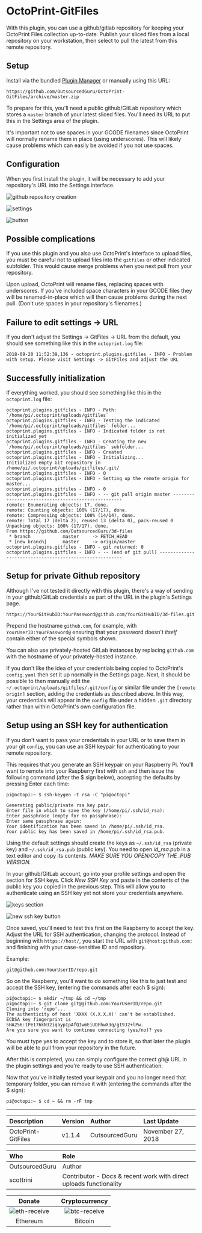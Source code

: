 # OctoPrint-GitFiles

With this plugin, you can use a github/gitlab repository for keeping your OctoPrint Files collection up-to-date. Publish your sliced files from a local repository on your workstation, then select to pull the latest from this remote repository.

## Setup

Install via the bundled [Plugin Manager](https://github.com/foosel/OctoPrint/wiki/Plugin:-Plugin-Manager)
or manually using this URL:

    https://github.com/OutsourcedGuru/OctoPrint-GitFiles/archive/master.zip

To prepare for this, you'll need a public github/GitLab repository which stores a `master` branch of your latest sliced files. You'll need its URL to put this in the Settings area of the plugin.

It's important not to use spaces in your GCODE filenames since OctoPrint will normally rename them in place (using underscores). This will likely cause problems which can easily be avoided if you not use spaces.

## Configuration

When you first install the plugin, it will be necessary to add your repository's URL into the Settings interface.

![github repository creation](https://user-images.githubusercontent.com/15971213/45719691-396fa600-bb56-11e8-9e71-d0d51c58ce4a.png)

![settings](https://user-images.githubusercontent.com/15971213/49118353-c28f1180-f258-11e8-8c3a-612dad2ad2e1.png)

![button](https://user-images.githubusercontent.com/15971213/49118125-18af8500-f258-11e8-8e80-5eed2abf3dfa.png)

## Possible complications

If you use this plugin and you also use OctoPrint's interface to upload files, you must be careful not to upload files into the `gitfiles` or other indicated subfolder. This would cause merge problems when you next pull from your repository.

Upon upload, OctoPrint will rename files, replacing spaces with underscores. If you've included space characters in your GCODE files they will be renamed-in-place which will then cause problems during the next pull. (Don't use spaces in your repository's filenames.)

## Failure to edit settings -> URL
If you don't adjust the Settings -> GitFiles -> URL from the default, you should see something like this in the `octoprint.log` file:

```
2018-09-20 11:52:39,136 - octoprint.plugins.gitfiles - INFO - Problem with setup. Please visit Settings -> GitFiles and adjust the URL
```

## Successfully initialization
If everything worked, you should see something like this in the `octoprint.log` file:

```
octoprint.plugins.gitfiles - INFO - Path: `/home/pi/.octoprint/uploads/gitfiles`
octoprint.plugins.gitfiles - INFO - Testing the indicated `/home/pi/.octoprint/uploads/gitfiles` folder...
octoprint.plugins.gitfiles - INFO - Indicated folder is not initialized yet
octoprint.plugins.gitfiles - INFO - Creating the new `/home/pi/.octoprint/uploads/gitfiles` subfolder...
octoprint.plugins.gitfiles - INFO - Created
octoprint.plugins.gitfiles - INFO - Initializing...
Initialized empty Git repository in /home/pi/.octoprint/uploads/gitfiles/.git/
octoprint.plugins.gitfiles - INFO - 0
octoprint.plugins.gitfiles - INFO - Setting up the remote origin for master...
octoprint.plugins.gitfiles - INFO - 0
octoprint.plugins.gitfiles - INFO - -- git pull origin master ---------------------------------------------------
remote: Enumerating objects: 17, done.
remote: Counting objects: 100% (17/17), done.
remote: Compressing objects: 100% (14/14), done.
remote: Total 17 (delta 2), reused 13 (delta 0), pack-reused 0
Unpacking objects: 100% (17/17), done.
From https://github.com/OutsourcedGuru/3d-files
 * branch            master     -> FETCH_HEAD
 * [new branch]      master     -> origin/master
octoprint.plugins.gitfiles - INFO - git returned: 0
octoprint.plugins.gitfiles - INFO - -- (end of git pull) --------------------------------------------------------
```

## Setup for private Github repository
Although I've not tested it directly with this plugin, there's a way of sending in your github/GitLab credentials as part of the URL in the plugin's Settings page.

```
https://YourGitHubID:YourPassword@github.com/YourGitHubID/3d-files.git
```

Prepend the hostname `github.com`, for example, with `YourUserID:YourPassword@` ensuring that your password doesn't *itself* contain either of the special symbols shown.

You can also use privately-hosted GitLab instances by replacing `github.com` with the hostname of your privately-hosted instance.

If you don't like the idea of your credentials being copied to OctoPrint's `config.yaml` then set it up normally in the Settings page. Next, it should be possible to then manually edit the `~/.octoprint/uploads/gitfiles/.git/config` or similar file under the `[remote origin]` section, adding the credentials as described above. In this way, your credentials will appear in the `config` file under a hidden `.git` directory rather than within OctoPrint's own configuration file.

## Setup using an SSH key for authentication

If you don't want to pass your credentials in your URL or to save them in your git `config`, you can use an SSH keypair for authenticating to your remote repository.

This requires that you generate an SSH keypair on your Raspberry Pi.  You'll want to remote into your Raspberry first with `ssh` and then issue the following command (after the $ sign below), accepting the defaults by pressing Enter each time:

```
pi@octopi:~ $ ssh-keygen -t rsa -C "pi@octopi"

Generating public/private rsa key pair.
Enter file in which to save the key (/home/pi/.ssh/id_rsa): 
Enter passphrase (empty for no passphrase): 
Enter same passphrase again: 
Your identification has been saved in /home/pi/.ssh/id_rsa.
Your public key has been saved in /home/pi/.ssh/id_rsa.pub.
```

Using the default settings should create the keys as `~/.ssh/id_rsa` (private key) and `~/.ssh/id_rsa.pub` (public key).  You need to open *id_rsa.pub* in a text editor and copy its contents.  *MAKE SURE YOU OPEN/COPY THE .PUB VERSION.*

In your github/GitLab account, go into your profile settings and open the section for SSH keys.  Click *New SSH Key* and paste in the contents of the public key you copied in the previous step.  This will allow you to authenticate using an SSH key yet not store your credentials anywhere.

![keys section](https://i.imgur.com/8E5hA83.png)

![new ssh key button](https://i.imgur.com/5gKul5A.png)

Once saved, you'll need to test this first on the Raspberry to accept the key.  Adjust the URL for SSH authentication, changing the protocol.  Instead of beginning with `https://host/`, you start the URL with `git@host:github.com:` and finishing with your case-sensitive ID and repository.

Example:
```
git@github.com:YourUserID/repo.git
```

So on the Raspberry, you'll want to do something like this to just test and accept the SSH key, (entering the commands after each $ sign):

```
pi@octopi:~ $ mkdir ~/tmp && cd ~/tmp
pi@octopi:~ $ git clone git@github.com:YourUserID/repo.git
Cloning into 'repo'...
The authenticity of host 'XXXX (X.X.X.X)' can't be established.
ECDSA key fingerprint is SHA256:1Pe176kN32iqaypIpAfQIwmEiUDFhwX3q/gI9J2+lPw.
Are you sure you want to continue connecting (yes/no)? yes
```

You must type yes to accept the key and to store it, so that later the plugin will be able to pull from your repository in the future.

After this is completed, you can simply configure the correct git@ URL in the plugin settings and you're ready to use SSH authentication.

Now that you've initially tested your keypair and you no longer need that temporary folder, you can remove it with (entering the commands after the $ sign):

```
pi@octopi:~ $ cd ~ && rm -rF tmp
```

---------------------------------------------

|Description|Version|Author|Last Update|
|:---|:---|:---|:---|
|OctoPrint-GitFiles|v1.1.4|OutsourcedGuru|November 27, 2018|

|Who|Role|
|:---|:---|
|OutsourcedGuru|Author|
|scottrini|Contributor - Docs & recent work with direct uploads functionality |

|Donate||Cryptocurrency|
|:-----:|---|:--------:|
| ![eth-receive](https://user-images.githubusercontent.com/15971213/40564950-932d4d10-601f-11e8-90f0-459f8b32f01c.png) || ![btc-receive](https://user-images.githubusercontent.com/15971213/40564971-a2826002-601f-11e8-8d5e-eeb35ab53300.png) |
|Ethereum||Bitcoin|